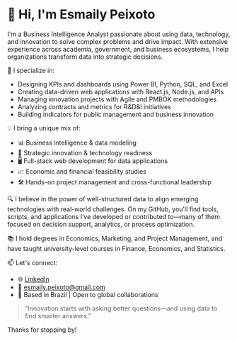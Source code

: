 # 👋 Hi, I'm Esmaily Peixoto

I'm a Business Intelligence Analyst passionate about using data, technology, and innovation to solve complex problems and drive impact. With extensive experience across academia, government, and business ecosystems, I help organizations transform data into strategic decisions.

🚀 I specialize in:
- Designing KPIs and dashboards using Power BI, Python, SQL, and Excel
- Creating data-driven web applications with React.js, Node.js, and APIs
- Managing innovation projects with Agile and PMBOK methodologies
- Analyzing contracts and metrics for R&D&I initiatives
- Building indicators for public management and business innovation

💡 I bring a unique mix of:
- 📊 Business intelligence & data modeling
- 🧠 Strategic innovation & technology readiness
- 🖥️ Full-stack web development for data applications
- 📈 Economic and financial feasibility studies
- 🛠️ Hands-on project management and cross-functional leadership

🔍 I believe in the power of well-structured data to align emerging technologies with real-world challenges. On my GitHub, you'll find tools, scripts, and applications I’ve developed or contributed to—many of them focused on decision support, analytics, or process optimization.

📚 I hold degrees in Economics, Marketing, and Project Management, and have taught university-level courses in Finance, Economics, and Statistics.

📫 Let's connect:
- 🌐 [LinkedIn](https://www.linkedin.com/in/esmaily-peixoto-03448398/)
- 📧 esmaily.peixoto@gmail.com
- 📍 Based in Brazil | Open to global collaborations

> "Innovation starts with asking better questions—and using data to find smarter answers."

Thanks for stopping by!
